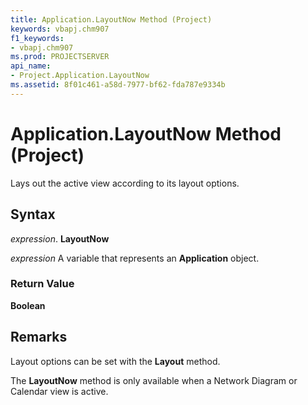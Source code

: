 ```yaml
---
title: Application.LayoutNow Method (Project)
keywords: vbapj.chm907
f1_keywords:
- vbapj.chm907
ms.prod: PROJECTSERVER
api_name:
- Project.Application.LayoutNow
ms.assetid: 8f01c461-a58d-7977-bf62-fda787e9334b
---
```



# Application.LayoutNow Method (Project)

Lays out the active view according to its layout options.


## Syntax

 _expression_. **LayoutNow**

 _expression_ A variable that represents an **Application** object.


### Return Value

 **Boolean**


## Remarks

Layout options can be set with the  **Layout** method.

The  **LayoutNow** method is only available when a Network Diagram or Calendar view is active.


